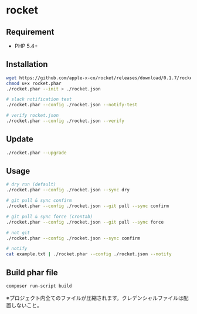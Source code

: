 # rocket

## Requirement

* PHP 5.4+

## Installation

```bash
wget https://github.com/apple-x-co/rocket/releases/download/0.1.7/rocket.phar
chmod u+x rocket.phar
./rocket.phar --init > ./rocket.json
```

```bash
# slack notification test
./rocket.phar --config ./rocket.json --notify-test

# verify rocket.json
./rocket.phar --config ./rocket.json --verify
```

## Update

```bash
./rocket.phar --upgrade
```

## Usage

```bash
# dry run (default)
./rocket.phar --config ./rocket.json --sync dry

# git pull & sync confirm
./rocket.phar --config ./rocket.json --git pull --sync confirm

# git pull & sync force (crontab)
./rocket.phar --config ./rocket.json --git pull --sync force

# not git
./rocket.phar --config ./rocket.json --sync confirm

# notify
cat example.txt | ./rocket.phar --config ./rocket.json --notify
```

## Build phar file

```bash
composer run-script build
```

※プロジェクト内全てのファイルが圧縮されます。クレデンシャルファイルは配置しないこと。
